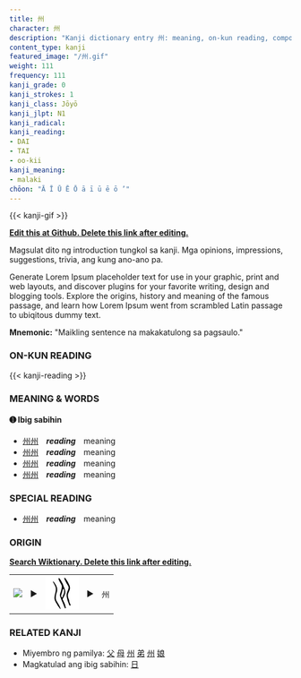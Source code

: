 ```yaml
---
title: 州
character: 州
description: "Kanji dictionary entry 州: meaning, on-kun reading, compounds, origin, related kanji"
content_type: kanji
featured_image: "/州.gif"
weight: 111
frequency: 111
kanji_grade: 0
kanji_strokes: 1
kanji_class: Jōyō
kanji_jlpt: N1
kanji_radical: 
kanji_reading: 
- DAI
- TAI
- oo-kii
kanji_meaning:
- malaki
chōon: "Ā Ī Ū Ē Ō ā ī ū ē ō ’"
---
```

[//]: # (Don't edit the line below. Kanji animated GIF code is automatically generated.)
{{< kanji-gif >}}

[//]: # (Edit below this line.)

**[Edit this at Github. Delete this link after editing.](https://github.com/tim0g/tim/tree/main/content/kanji/州/index.md)**

Magsulat dito ng introduction tungkol sa kanji. Mga opinions, impressions, suggestions, trivia, ang kung ano-ano pa.

Generate Lorem Ipsum placeholder text for use in your graphic, print and web layouts, and discover plugins for your favorite writing, design and blogging tools. Explore the origins, history and meaning of the famous passage, and learn how Lorem Ipsum went from scrambled Latin passage to ubiqitous dummy text.
 
**Mnemonic:** "Maikling sentence na makakatulong sa pagsaulo."

### ON-KUN READING

[//]: # (Don't edit the line below. ON-KUN READING code is automatically generated.)
{{< kanji-reading >}}

### MEANING & WORDS

#### ➊ **Ibig sabihin**
  - [州](../州)[州](../州)　***reading***　meaning
  - [州](../州)[州](../州)　***reading***　meaning
  - [州](../州)[州](../州)　***reading***　meaning
  - [州](../州)[州](../州)　***reading***　meaning

### SPECIAL READING
  - [州](../州)[州](../州)　***reading***　meaning

### ORIGIN

**[Search Wiktionary. Delete this link after editing.](https://wiktionary.org/wiki/州)**
<table class="kanji-table"><tr><td>
<img src="60px-州-bronze.svg.png">
</td><td>▶</td><td>
<img src="60px-州-oracle.svg.png">
</td><td>▶</td>
<td class="kanji-origin">州</td>
</tr></table>

### RELATED KANJI
- Miyembro ng pamilya: [父](../父) [母](../母) [州](../州) [弟](../弟) [州](../州) [娘](../娘)
- Magkatulad ang ibig sabihin: [日](../日)
